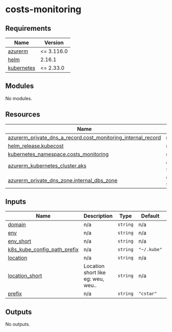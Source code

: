 # costs-monitoring

<!-- BEGIN_TF_DOCS -->
## Requirements

| Name | Version |
|------|---------|
| <a name="requirement_azurerm"></a> [azurerm](#requirement\_azurerm) | <= 3.116.0 |
| <a name="requirement_helm"></a> [helm](#requirement\_helm) | 2.16.1 |
| <a name="requirement_kubernetes"></a> [kubernetes](#requirement\_kubernetes) | <= 2.33.0 |

## Modules

No modules.

## Resources

| Name | Type |
|------|------|
| [azurerm_private_dns_a_record.cost_monitoring_internal_record](https://registry.terraform.io/providers/hashicorp/azurerm/latest/docs/resources/private_dns_a_record) | resource |
| [helm_release.kubecost](https://registry.terraform.io/providers/hashicorp/helm/2.16.1/docs/resources/release) | resource |
| [kubernetes_namespace.costs_monitoring](https://registry.terraform.io/providers/hashicorp/kubernetes/latest/docs/resources/namespace) | resource |
| [azurerm_kubernetes_cluster.aks](https://registry.terraform.io/providers/hashicorp/azurerm/latest/docs/data-sources/kubernetes_cluster) | data source |
| [azurerm_private_dns_zone.internal_dbs_zone](https://registry.terraform.io/providers/hashicorp/azurerm/latest/docs/data-sources/private_dns_zone) | data source |

## Inputs

| Name | Description | Type | Default | Required |
|------|-------------|------|---------|:--------:|
| <a name="input_domain"></a> [domain](#input\_domain) | n/a | `string` | n/a | yes |
| <a name="input_env"></a> [env](#input\_env) | n/a | `string` | n/a | yes |
| <a name="input_env_short"></a> [env\_short](#input\_env\_short) | n/a | `string` | n/a | yes |
| <a name="input_k8s_kube_config_path_prefix"></a> [k8s\_kube\_config\_path\_prefix](#input\_k8s\_kube\_config\_path\_prefix) | n/a | `string` | `"~/.kube"` | no |
| <a name="input_location"></a> [location](#input\_location) | n/a | `string` | n/a | yes |
| <a name="input_location_short"></a> [location\_short](#input\_location\_short) | Location short like eg: weu, weu.. | `string` | n/a | yes |
| <a name="input_prefix"></a> [prefix](#input\_prefix) | n/a | `string` | `"cstar"` | no |

## Outputs

No outputs.
<!-- END_TF_DOCS -->
